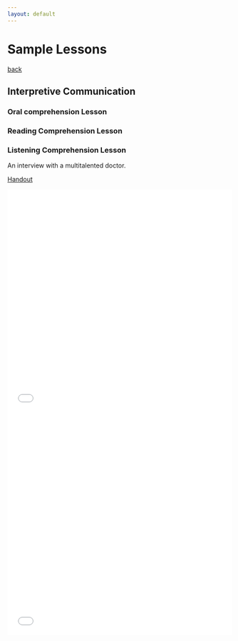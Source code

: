 ```yaml
---
layout: default
---
```

# Sample Lessons
[back](./)

## Interpretive Communication 
### Oral comprehension Lesson

### Reading Comprehension Lesson

### Listening Comprehension Lesson
An interview with a multitalented doctor.

[Handout](./lessons/entrevista_jorge/entrevista_jorge.pdf)

<embed src="./lessons/entrevista_jorge/entrevista_jorge.pdf" width="100%" height="500" type="application/pdf" />

<iframe src="./lessons/entrevista_jorge/entrevista_jorge.pdf" width="100%" height="500" frameborder="0" />


## Oral Communication 
### Information exchange Task 1
### Information exchange Task 2

## Grammar Instruction
### Grammar Lesson 1
How to talk about what you dreamt last night in Spanish
### Grammar Lesson 2
Introducing the Best Original Song winner at the 2005 Oscars. 

## Intercultural Competence 
### Intercultural Lesson
A vlog with interviews about young adults shopping at thrift stores in Bogotá